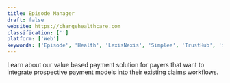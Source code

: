 ```yaml
---
title: Episode Manager
draft: false 
website: https://changehealthcare.com
classification: ['']
platform: ['Web']
keywords: ['Episode', 'Health', 'LexisNexis', 'Simplee', 'TrustHub', 'iClinic', 'nThrive']
---
```

Learn about our value based payment solution for payers that want to integrate prospective payment models into their existing claims workflows.